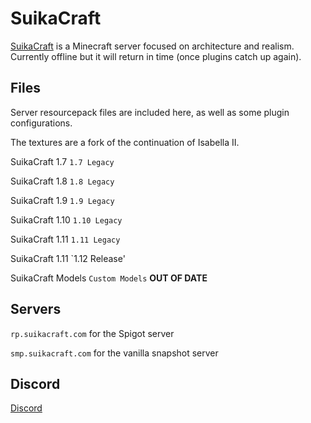 # SuikaCraft

[SuikaCraft](http://suikacraft.com) is a Minecraft server focused on architecture and realism.  Currently offline but it will return in time (once plugins catch up again).

## Files

Server resourcepack files are included here, as well as some plugin configurations.

The textures are a fork of the continuation of Isabella II.

SuikaCraft 1.7 `1.7 Legacy`

SuikaCraft 1.8 `1.8 Legacy`

SuikaCraft 1.9 `1.9 Legacy`

SuikaCraft 1.10 `1.10 Legacy`

SuikaCraft 1.11 `1.11 Legacy`

SuikaCraft 1.11 `1.12 Release'

SuikaCraft Models `Custom Models` **OUT OF DATE**

## Servers

`rp.suikacraft.com` for the Spigot server

`smp.suikacraft.com` for the vanilla snapshot server

## Discord

[Discord](https://discord.gg/0zdNEkQle7Qg9C1H)
